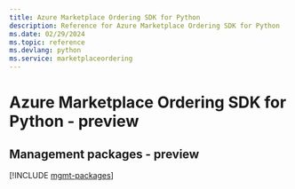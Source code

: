 ```yaml
---
title: Azure Marketplace Ordering SDK for Python
description: Reference for Azure Marketplace Ordering SDK for Python
ms.date: 02/29/2024
ms.topic: reference
ms.devlang: python
ms.service: marketplaceordering
---
```

# Azure Marketplace Ordering SDK for Python - preview

## Management packages - preview
[!INCLUDE [mgmt-packages](marketplace-ordering-mgmt-index.md)]